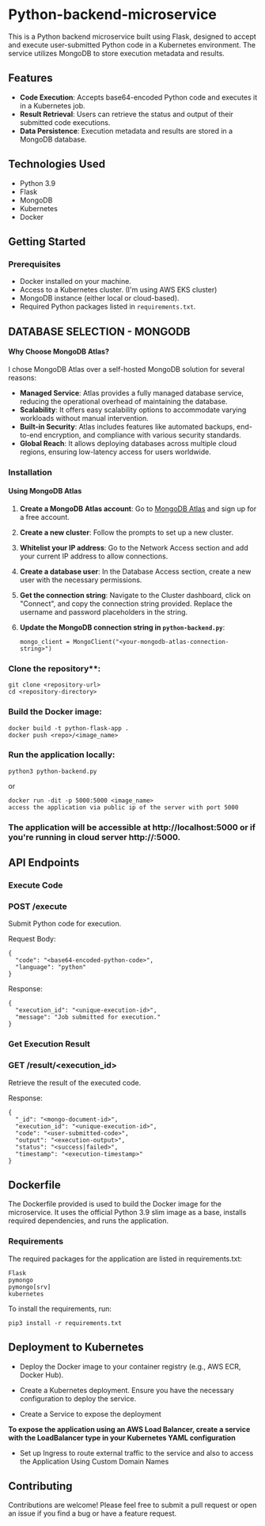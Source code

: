 # Python-backend-microservice


This is a Python backend microservice built using Flask, designed to accept and execute user-submitted Python code in a Kubernetes environment. The service utilizes MongoDB to store execution metadata and results.

## Features

- **Code Execution**: Accepts base64-encoded Python code and executes it in a Kubernetes job.
- **Result Retrieval**: Users can retrieve the status and output of their submitted code executions.
- **Data Persistence**: Execution metadata and results are stored in a MongoDB database.

## Technologies Used

- Python 3.9
- Flask
- MongoDB
- Kubernetes
- Docker

## Getting Started

### Prerequisites

- Docker installed on your machine.
- Access to a Kubernetes cluster. (I'm using AWS EKS cluster)
- MongoDB instance (either local or cloud-based).
- Required Python packages listed in `requirements.txt`.

## DATABASE SELECTION - MONGODB
#### Why Choose MongoDB Atlas?

I chose MongoDB Atlas over a self-hosted MongoDB solution for several reasons:

- **Managed Service**: Atlas provides a fully managed database service, reducing the operational overhead of maintaining the database.
- **Scalability**: It offers easy scalability options to accommodate varying workloads without manual intervention.
- **Built-in Security**: Atlas includes features like automated backups, end-to-end encryption, and compliance with various security standards.
- **Global Reach**: It allows deploying databases across multiple cloud regions, ensuring low-latency access for users worldwide.


### Installation

#### Using MongoDB Atlas

1. **Create a MongoDB Atlas account**: Go to [MongoDB Atlas](https://www.mongodb.com/cloud/atlas) and sign up for a free account.

2. **Create a new cluster**: Follow the prompts to set up a new cluster.

3. **Whitelist your IP address**: Go to the Network Access section and add your current IP address to allow connections.

4. **Create a database user**: In the Database Access section, create a new user with the necessary permissions.

5. **Get the connection string**: Navigate to the Cluster dashboard, click on "Connect", and copy the connection string provided. Replace the username and password placeholders in the string.

6. **Update the MongoDB connection string in `python-backend.py`**:

   ```
   mongo_client = MongoClient("<your-mongodb-atlas-connection-string>")
   ```

### Clone the repository**:

   ```
   git clone <repository-url>
   cd <repository-directory>
   ```


### Build the Docker image:
```
docker build -t python-flask-app .
docker push <repo>/<image_name>
```
### Run the application locally:
```
python3 python-backend.py
```
or
```
docker run -dit -p 5000:5000 <image_name>
access the application via public ip of the server with port 5000
```
### The application will be accessible at http://localhost:5000 or if you're running in cloud server http://<public ip>:5000.

## API Endpoints

### Execute Code
### POST /execute

Submit Python code for execution.

Request Body:
```
{
  "code": "<base64-encoded-python-code>",
  "language": "python"
}
```
Response:
```
{
  "execution_id": "<unique-execution-id>",
  "message": "Job submitted for execution."
}
```

### Get Execution Result
### GET /result/<execution_id>

Retrieve the result of the executed code.

Response:
```
{
  "_id": "<mongo-document-id>",
  "execution_id": "<unique-execution-id>",
  "code": "<user-submitted-code>",
  "output": "<execution-output>",
  "status": "<success|failed>",
  "timestamp": "<execution-timestamp>"
}
```

## Dockerfile
The Dockerfile provided is used to build the Docker image for the microservice. It uses the official Python 3.9 slim image as a base, installs required dependencies, and runs the application.

### Requirements
The required packages for the application are listed in requirements.txt:
```
Flask
pymongo
pymongo[srv]
kubernetes
```

To install the requirements, run:
```
pip3 install -r requirements.txt
```

## Deployment to Kubernetes
- Deploy the Docker image to your container registry (e.g., AWS ECR, Docker Hub).

- Create a Kubernetes deployment. Ensure you have the necessary configuration to deploy the service.

- Create a Service to expose the deployment

**To expose the application using an AWS Load Balancer, create a service with the LoadBalancer type in your Kubernetes YAML configuration**

- Set up Ingress to route external traffic to the service and also to access the Application Using Custom Domain Names


## Contributing
Contributions are welcome! Please feel free to submit a pull request or open an issue if you find a bug or have a feature request.